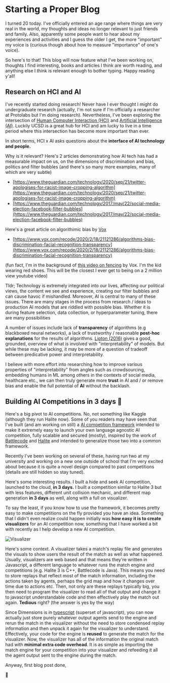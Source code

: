 # Starting a Proper Blog

I turned 20 today. I've officially entered an age range where things are very real in the world, my thoughts and ideas no longer relevant to just friends and family. Also, apparently some people want to hear about my experiences and activities and I guess the older I get, the more "important" my voice is (curious though about how to measure "importance" of one's voice).

So here's to that! This blog will now feature what I've been working on, thoughts I find interesting, books and articles I think are worth reading, and anything else I think is relevant enough to bother typing. Happy reading y'all!

## Research on HCI and AI

I've recently started doing research! Never have I ever thought I might do undergraduate research (actually, I'm not sure if I'm officially a researcher at Protolabs but I'm doing research). Nevertheless, I've been exploring the intersection of [Human Computer Interaction (HCI)](https://en.wikipedia.org/wiki/Human%E2%80%93computer_interaction) and [Artificial Intelligence (AI)](https://en.wikipedia.org/wiki/Artificial_intelligence). Luckily UCSD is a great hub for HCI and am lucky to live in a time period where this intersection has become more important than ever.

In short terms, HCI x AI asks questions about the **interface of AI technology and people.** 

Why is it relevant? Here's 2 articles demonstrating how AI tech has had a measurable impact on us, on the dimensions of discrimination and bias, politics and filter bubbles (and there's so many more examples, many of which are very subtle)

- [https://www.theguardian.com/technology/2020/sep/21/twitter-apologises-for-racist-image-cropping-algorithm](https://www.theguardian.com/technology/2020/sep/21/twitter-apologises-for-racist-image-cropping-algorithm)
- [https://www.theguardian.com/technology/2017/may/22/social-media-election-facebook-filter-bubbles](https://www.theguardian.com/technology/2017/may/22/social-media-election-facebook-filter-bubbles)

Here's a great article on algorithimic bias by [Vox](https://vox.com)

- [https://www.vox.com/recode/2020/2/18/21121286/algorithms-bias-discrimination-facial-recognition-transparency](https://www.vox.com/recode/2020/2/18/21121286/algorithms-bias-discrimination-facial-recognition-transparency)

(fun fact, I'm in the background of [this video on fencing](https://www.youtube.com/watch?v=kTw05gC2T9Y&ab_channel=Vox) by Vox. I'm the kid wearing red shoes. This will be the closest I ever get to being on a 2 million view youtube video)

Tldr; Technology is extremely integrated into our lives, affecting our political views, the content we see and experience, creating our filter bubbles and can cause havoc if mishandled. Moreover, AI is central to many of these issues. There are many stages in the process from research / ideas to production AI models that are riddled with possible bias. Whether it is during feature selection, data collection, or hyperparameter tuning, there are many possibilities 

A number of issues include lack of **transparency** of algorithms (e.g blackboxed neural networks), a lack of trustworthy / reasonable **post-hoc explanations** for the results of algorithms. [Lipton (2016)](https://arxiv.org/abs/1606.03490) gives a good, grounded, overview of what is involved with "interpretability" of models. But while these may be lacking, it may be more of a question of tradeoff between predicative power and interpretability.

I believe with more effort into researching how to improve various properties of "interpretability" from angles such as crowdsourcing, embedding humans in ML among others in the contexts of social media, healthcare etc., we can then truly generate more **trust** in AI and / or remove bias and enable the full potential of **AI** without the backlash.

## Building AI Competitions in 3 days :robot:

Here's a big pivot to AI competitions. No, not something like Kaggle (although they run Halite now). Some of you readers may have seen that I've built (and am working on still) a [AI competition framework](https://github.com/StoneT2000/Dimensions) intended to make it extremely easy to launch your own language agnostic AI competition, fully scalable and secured (mostly), inspired by the work of [Battlecode](http://battlecode.org/) and [Halite](http://halite.io/) and intended to generalize those two into a common framework. 

Recently I've been working on several of these, having run two at my university and working on a new one outside of school that I'm very excited about because it is quite a novel design compared to past competitions (details are still hidden so stay tuned).

Here's some interesting results. I built a hide and seek AI competition, launched to the cloud, **in 3 days.** I built a competition similar to Halite 3 but with less features, different unit collision mechanic, and different map generation **in 3 days** as well, along with a full on visualizer. 

To say the least, if you know how to use the framework, it becomes pretty easy to make competitions on the fly provided you have an idea. Something that I didn't even realize could happen initially was **how easy it is to create visualizers** for an AI competition now, something that I have worked a bit with recently as I help develop a new AI competition.



![Visualizer](https://cdn.discordapp.com/attachments/724158854534791199/768181430064775208/running.gif)

Here's some context. A visualizer takes a match's replay file and generates the visuals to show users the result of the match as well as what happened. Usually, visualizers are web based and that means they're written in Javascript, a different language to whatever runs the match engine and competitions (e.g. Halite 3 is C++, Battlecode is Java). This means you need to store replays that reflect most of the match information, including the actions taken by agents, perhaps the grid map and how it changes over time due to actions etc. Then, not only are these replays typically big, you then need to program the visualizer to read all of that output and change it to javascript understandable code and then effectively play the match out again. **Tedious** right? (the answer is yes by the way)

Since Dimensions is in [typescript](typescriptlang.org) (superset of javascript), you can now actually just store purely whatever output agents send to the engine and rerun the match in the visualizer without the need to store condensed replay information and then unpack it again for the visualizer to understand. Effectively, your code for the engine is **reused** to generate the match for the visualizer. Now, the visualizer has all of the information the original match had with **minimal extra code overhead**. It is as simple as importing the match engine for your competition into your visualizer and refeeding it all the agent output sent to the engine during the match.

Anyway, first blog post done,

🌊
